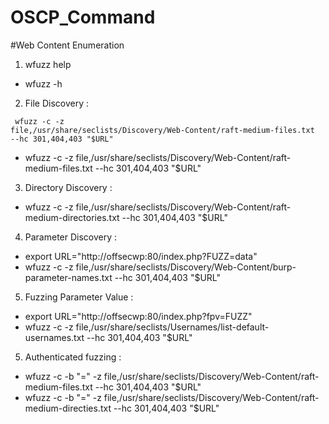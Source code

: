 # OSCP_Command
#Web Content Enumeration 
1. wfuzz help 
* wfuzz -h 

2. File Discovery :
   
<code> wfuzz -c -z file,/usr/share/seclists/Discovery/Web-Content/raft-medium-files.txt --hc 301,404,403 "$URL"</code>
* wfuzz -c -z file,/usr/share/seclists/Discovery/Web-Content/raft-medium-files.txt --hc 301,404,403 "$URL"

3. Directory Discovery : 
* wfuzz -c -z file,/usr/share/seclists/Discovery/Web-Content/raft-medium-directories.txt --hc 301,404,403 "$URL"

4. Parameter Discovery : 
*  export URL="http://offsecwp:80/index.php?FUZZ=data"
*  wfuzz -c -z file,/usr/share/seclists/Discovery/Web-Content/burp-parameter-names.txt --hc 301,404,403 "$URL"

5. Fuzzing Parameter Value : 
*  export URL="http://offsecwp:80/index.php?fpv=FUZZ"
*  wfuzz -c -z file,/usr/share/seclists/Usernames/list-default-usernames.txt --hc 301,404,403 "$URL"

5. Authenticated fuzzing :
* wfuzz -c -b "<SESSION>=<SESSIONVALUE>" -z file,/usr/share/seclists/Discovery/Web-Content/raft-medium-files.txt --hc 301,404,403 "$URL"
* wfuzz -c -b "<SESSION>=<SESSIONVALUE>" -z file,/usr/share/seclists/Discovery/Web-Content/raft-medium-directies.txt --hc 301,404,403 "$URL"
